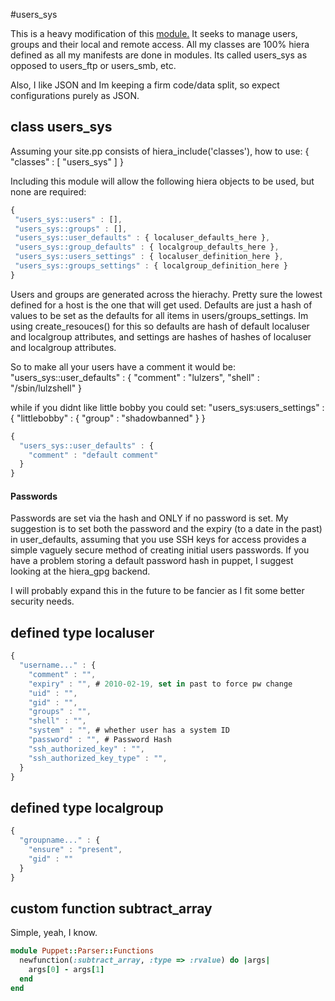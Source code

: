 #users_sys

This is a heavy modification of this [module.](https://github.com/francispereira/puppet-generic) It
seeks to manage users, groups and their local and remote access. All my classes are 100% hiera
defined as all my manifests are done in modules. Its called users_sys as opposed to
users_ftp or users_smb, etc. 

Also, I like JSON and Im keeping a firm code/data split, so expect configurations purely as JSON.
## class users_sys

Assuming your site.pp consists of hiera_include('classes'), how to use:
{
  "classes" : [
    "users_sys"
  ]
}

Including this module will allow the following hiera objects to be used, but none are required:
 ```javascript
{
  "users_sys::users" : [],
  "users_sys::groups" : [],
  "users_sys::user_defaults" : { localuser_defaults_here },
  "users_sys::group_defaults" : { localgroup_defaults_here },
  "users_sys::users_settings" : { localuser_definition_here },
  "users_sys::groups_settings" : { localgroup_definition_here }
}
```
Users and groups are generated across the hierachy. Pretty sure the lowest defined for a host is the
one that will get used. Defaults are just a hash of values to be set as the defaults for all items
in users/groups_settings. Im using create_resouces() for this so defaults are hash of default
localuser and localgroup attributes, and settings are hashes of hashes of localuser and localgroup attributes. 

So to make all your users have a comment it would be:
"users_sys::user_defaults" : { "comment" : "lulzers", "shell" : "/sbin/lulzshell" } 

while if you didnt like little bobby you could set: 
"users_sys:users_settings" : { "littlebobby" : { "group" : "shadowbanned" } }

```javascript
{
  "users_sys::user_defaults" : {
    "comment" : "default comment"
  }
}
```
#### Passwords
Passwords are set via the hash and ONLY if no password is set. My suggestion is to set both the password and the expiry (to a date in the past) in user_defaults, assuming that you use SSH keys for access provides a simple vaguely secure method of creating initial users passwords. If you have a problem storing a default password hash in puppet, I suggest looking at the hiera_gpg backend.

I will probably expand this in the future to be fancier as I fit some better security needs. 

## defined type localuser
```javascript
{
  "username..." : {
    "comment" : "",
    "expiry" : "", # 2010-02-19, set in past to force pw change 
    "uid" : "",
    "gid" : "",
    "groups" : "",
    "shell" : "",
    "system" : "", # whether user has a system ID
    "password" : "", # Password Hash
    "ssh_authorized_key" : "",
    "ssh_authorized_key_type" : "",
  }
}
```

## defined type localgroup
```javascript
{
  "groupname..." : {
    "ensure" : "present",
    "gid" : ""
  }
}
```
## custom function subtract_array
Simple, yeah, I know. 
```ruby
module Puppet::Parser::Functions
  newfunction(:subtract_array, :type => :rvalue) do |args|
    args[0] - args[1]
  end
end
```


